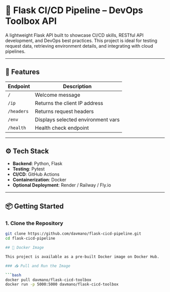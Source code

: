 # 🧰 Flask CI/CD Pipeline – DevOps Toolbox API

A lightweight Flask API built to showcase CI/CD skills, RESTful API development, and DevOps best practices. This project is ideal for testing request data, retrieving environment details, and integrating with cloud pipelines.

---

## 🚀 Features

| Endpoint      | Description                          |
|---------------|--------------------------------------|
| `/`           | Welcome message                      |
| `/ip`         | Returns the client IP address        |
| `/headers`    | Returns request headers              |
| `/env`        | Displays selected environment vars   |
| `/health`     | Health check endpoint                |

---

## ⚙️ Tech Stack

- **Backend**: Python, Flask  
- **Testing**: Pytest  
- **CI/CD**: GitHub Actions  
- **Containerization**: Docker  
- **Optional Deployment**: Render / Railway / Fly.io

---

## 📦 Getting Started

### 1. Clone the Repository

```bash
git clone https://github.com/davmano/flask-cicd-pipeline.git
cd flask-cicd-pipeline

## 🐳 Docker Image

This project is available as a pre-built Docker image on Docker Hub.

### 📥 Pull and Run the Image

```bash
docker pull davmano/flask-cicd-toolbox
docker run -p 5000:5000 davmano/flask-cicd-toolbox

